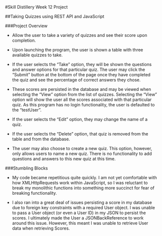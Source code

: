 #Skill Distillery Week 12 Project

##Taking Quizzes using REST API and JavaScript

###Project Overview

- Allow the user to take a variety of quizzes and see their score upon completion.

- Upon launching the program, the user is shown a table with three available quizzes to take. 

- If the user selects the “Take” option, they will be shown the questions and answer options for that particular quiz. The user may click the “Submit” button at the bottom of the page once they have completed the quiz and see the percentage of correct answers they chose. 

- These scores are persisted in the database and may be viewed when selecting the “View” option from the list of quizzes. Selecting the “View” option will show the user all the scores associated with that particular quiz. As this program has no login functionality, the user is defaulted to the “testUser”.

- If the user selects the “Edit” option, they may change the name of a quiz. 

- If the user selects the “Delete” option, that quiz is removed from the table and from the database.

- The user may also choose to create a new quiz. This option, however, only allows users to name a new quiz. There is no functionality to add questions and answers to this new quiz at this time. 

###Stumbling Blocks

- My code became repetitious quite quickly. I am not yet comfortable with how XMLHttpRequests work within JavaScript, so I was reluctant to break my monolithic functions into something more succinct for fear of breaking functionality. 

- I also ran into a great deal of issues persisting a score in my database due to foreign key constraints with a required User object. I was unable to pass a User object (or even a User ID) in my JSON  to persist the scores. I ultimately made the User a JSONBackReference to work around this issue. However, this meant I was unable to retrieve User data when retrieving Scores.
